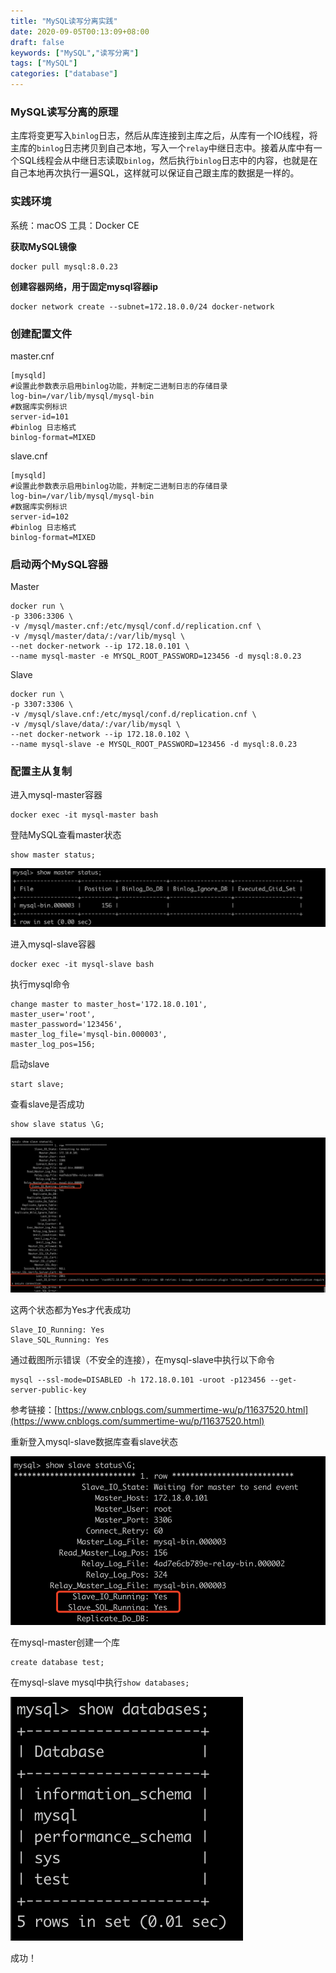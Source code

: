 ```yaml
---
title: "MySQL读写分离实践"
date: 2020-09-05T00:13:09+08:00
draft: false
keywords: ["MySQL","读写分离"]
tags: ["MySQL"]
categories: ["database"]
---
```


### MySQL读写分离的原理

主库将变更写入`binlog`日志，然后从库连接到主库之后，从库有一个IO线程，将主库的`binlog`日志拷贝到自己本地，写入一个`relay`中继日志中。接着从库中有一个SQL线程会从中继日志读取`binlog`，然后执行`binlog`日志中的内容，也就是在自己本地再次执行一遍SQL，这样就可以保证自己跟主库的数据是一样的。

### 实践环境

系统：macOS
工具：Docker CE

**获取MySQL镜像**

```shell
docker pull mysql:8.0.23
```

**创建容器网络，用于固定mysql容器ip**

```shell
docker network create --subnet=172.18.0.0/24 docker-network
```

### 创建配置文件

master.cnf

```
[mysqld]
#设置此参数表示启用binlog功能，并制定二进制日志的存储目录
log-bin=/var/lib/mysql/mysql-bin
#数据库实例标识
server-id=101
#binlog 日志格式
binlog-format=MIXED
```

slave.cnf

```
[mysqld]
#设置此参数表示启用binlog功能，并制定二进制日志的存储目录
log-bin=/var/lib/mysql/mysql-bin
#数据库实例标识
server-id=102
#binlog 日志格式
binlog-format=MIXED
```

### 启动两个MySQL容器

Master

```shell
docker run \
-p 3306:3306 \
-v /mysql/master.cnf:/etc/mysql/conf.d/replication.cnf \
-v /mysql/master/data/:/var/lib/mysql \
--net docker-network --ip 172.18.0.101 \
--name mysql-master -e MYSQL_ROOT_PASSWORD=123456 -d mysql:8.0.23
```

Slave

```shell
docker run \
-p 3307:3306 \
-v /mysql/slave.cnf:/etc/mysql/conf.d/replication.cnf \
-v /mysql/slave/data/:/var/lib/mysql \
--net docker-network --ip 172.18.0.102 \
--name mysql-slave -e MYSQL_ROOT_PASSWORD=123456 -d mysql:8.0.23
```

### 配置主从复制

进入mysql-master容器

```shell
docker exec -it mysql-master bash
```

登陆MySQL查看master状态

```shell
show master status;
```

![](index-20221110.png)

进入mysql-slave容器

```shell
docker exec -it mysql-slave bash
```

执行mysql命令

```mysql
change master to master_host='172.18.0.101',
master_user='root',
master_password='123456',
master_log_file='mysql-bin.000003',
master_log_pos=156;
```

启动slave

```mysql
start slave;
```

查看slave是否成功

```mysql
show slave status \G;
```

![](index-20221110-1.png)

这两个状态都为Yes才代表成功

```mysql
Slave_IO_Running: Yes 
Slave_SQL_Running: Yes 
```

通过截图所示错误（不安全的连接），在mysql-slave中执行以下命令

```
mysql --ssl-mode=DISABLED -h 172.18.0.101 -uroot -p123456 --get-server-public-key
```

参考链接：[https://www.cnblogs.com/summertime-wu/p/11637520.html](https://www.cnblogs.com/summertime-wu/p/11637520.html)

重新登入mysql-slave数据库查看slave状态

![](index-20221110-2.png)

在mysql-master创建一个库

```mysql
create database test;
```

在mysql-slave mysql中执行`show databases;`

![](index-20221110-3.png)

成功！
